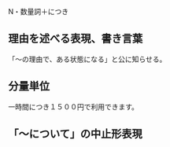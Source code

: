 
N・数量詞＋につき

## 理由を述べる表現、書き言葉

「〜の理由で、ある状態になる」と公に知らせる。

## 分量単位

一時間につき１５００円で利用できます。

## 「〜について」の中止形表現
